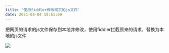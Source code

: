 ```yaml
---
title: '使用fiddler修改网页的js文件'
date: 2021-08-04 18:51:00
---   
```

把网页的请求的js文件保存到本地并修改，使用fiddler拦截原来的请求，替换为本地的js文件

![](https://img-blog.csdnimg.cn/20210804184811765.png?x-oss-processimage/watermark,type_ZmFuZ3poZW5naGVpdGk,shadow_10,text_aHR0cHM6Ly9ibG9nLmNzZG4ubmV0L3h1dG9uZ2Jhbw,size_16,color_FFFFFF,t_70)